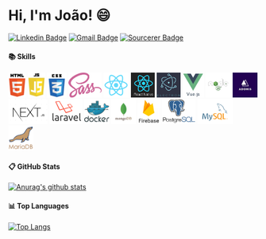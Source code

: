 # Hi, I'm João! :smile:

[![Linkedin Badge](https://img.shields.io/badge/-joaoMarinho94-blue?style=flat-square&logo=Linkedin&logoColor=white&link=https://www.linkedin.com/in/joao-marinho94/)](https://www.linkedin.com/in/joao-marinho94/)
[![Gmail Badge](https://img.shields.io/badge/-joaopaulim94@gmail.com-c14438?style=flat-square&logo=Gmail&logoColor=white&link=mailto:joaopaulim94@gmail.com)](mailto:joaopaulim94@gmail.com)
[![Sourcerer Badge](https://img.shields.io/badge/Sourcerer-joaomarinho94-yellowgreen?style=flat-square)](https://sourcerer.io/joaomarinho94)

#### :books: Skills
<p>
  <img title="HTML5" height="50" src="https://github.com/joaoMarinho94/joaoMarinho94/blob/main/images/html5.png">
  <img title="JAVASCRIPT" height="50" src="https://github.com/joaoMarinho94/joaoMarinho94/blob/main/images/js.jpg">
  <img title="CSS3" height="50" src="https://github.com/joaoMarinho94/joaoMarinho94/blob/main/images/css3.png">
  <img title="SASS" height="50" src="https://github.com/joaoMarinho94/joaoMarinho94/blob/main/images/sass.png">
  <img title="REACTJS" height="50" src="https://github.com/joaoMarinho94/joaoMarinho94/blob/main/images/reactjs.png">
  <img title="REACT NATIVE" height="50" src="https://github.com/joaoMarinho94/joaoMarinho94/blob/main/images/reactnative.png">
  <img title="ELECTRON" height="50" src="https://github.com/joaoMarinho94/joaoMarinho94/blob/main/images/electron.png">
  <img title="VUEJS" height="50" src="https://github.com/joaoMarinho94/joaoMarinho94/blob/main/images/vuejs.png">
  <img title="NODEJS" height="50" src="https://github.com/joaoMarinho94/joaoMarinho94/blob/main/images/nodejs.png">
  <img title="ADONISJS" height="50" src="https://github.com/joaoMarinho94/joaoMarinho94/blob/main/images/adonisjs.jpg">
  <img title="NEXTJS" height="50" src="https://github.com/joaoMarinho94/joaoMarinho94/blob/main/images/nextjs.png">
  <img title="LARAVEL" height="50" src="https://github.com/joaoMarinho94/joaoMarinho94/blob/main/images/laravel.png">
  <img title="DOCKER" height="50" src="https://github.com/joaoMarinho94/joaoMarinho94/blob/main/images/docker.png">
  <img title="MONGODB" height="50" src="https://github.com/joaoMarinho94/joaoMarinho94/blob/main/images/mongodb.png">
  <img title="FIREBASE" height="50" src="https://github.com/joaoMarinho94/joaoMarinho94/blob/main/images/firebase.png">
  <img title="POSTGRESQL" height="50" src="https://github.com/joaoMarinho94/joaoMarinho94/blob/main/images/postgre.png">
  <img title="MYSQL" height="50" src="https://github.com/joaoMarinho94/joaoMarinho94/blob/main/images/mysql.png">
  <img title="MARIADB" height="50" src="https://github.com/joaoMarinho94/joaoMarinho94/blob/main/images/mariadb.png">
</p>

#### :clipboard: GitHub Stats
[![Anurag's github stats](https://github-readme-stats.vercel.app/api?username=joaoMarinho94&show_icons=true&theme=dracula)](https://github.com/joaoMarinho94/github-readme-stats)

#### :bar_chart: Top Languages
[![Top Langs](https://github-readme-stats.vercel.app/api/top-langs/?username=joaoMarinho94&theme=dracula&layout=compact&langs_count=5)](https://github.com/anuraghazra/github-readme-stats)

